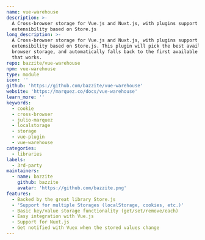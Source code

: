 ```yaml
---
name: vue-warehouse
description: >-
  A Cross-browser storage for Vue.js and Nuxt.js, with plugins support and easy
  extensibility based on Store.js
long_description: >-
  A Cross-browser storage for Vue.js and Nuxt.js, with plugins support and easy
  extensibility based on Store.js. This plugin will pick the best available
  browser storage, and automatically falls back to the first available storage
  that works.
repo: bazzite/vue-warehouse
npm: vue-warehouse
type: module
icon: ''
github: 'https://github.com/bazzite/vue-warehouse'
website: 'https://marquez.co/docs/vue-warehouse'
learn_more: ''
keywords:
  - cookie
  - cross-browser
  - julio-marquez
  - localstorage
  - storage
  - vue-plugin
  - vue-warehouse
categories:
  - libraries
labels:
  - 3rd-party
maintainers:
  - name: bazzite
    github: bazzite
    avatar: 'https://github.com/bazzite.png'
features:
  - Backed by the great library Store.js
  - 'Support for multiple Storages (localStorage, cookies, etc.)'
  - Basic key/value storage functionality (get/set/remove/each)
  - Easy integration with Vue.js
  - Support for Nuxt.js
  - Get notified with Vuex when the stored values change
---
```

